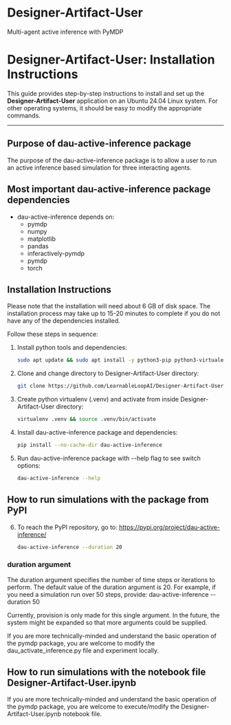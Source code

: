 # Designer-Artifact-User
Multi-agent active inference with PyMDP

# Designer-Artifact-User: Installation Instructions

This guide provides step-by-step instructions to install and set up the **Designer-Artifact-User** application on an Ubuntu 24.04 Linux system. For other operating systems, it should be easy to modify the appropriate commands.

---
## Purpose of dau-active-inference package

The purpose of the dau-active-inference package is to allow a user to run an active inference based simulation for three interacting agents.

## Most important dau-active-inference package dependencies

- dau-active-inference depends on:
   - pymdp
   - numpy
   - matplotlib
   - pandas
   - inferactively-pymdp
   - pymdp
   - torch
   

## Installation Instructions

Please note that the installation will need about 6 GB of disk space. The installation process may take up to 15-20 minutes to complete if you do not have any of the dependencies installed.

Follow these steps in sequence:

1. Install python tools and dependencies:
   ```bash
   sudo apt update && sudo apt install -y python3-pip python3-virtualenv git

2. Clone and change directory to Designer-Artifact-User directory:
   ```bash
   git clone https://github.com/LearnableLoopAI/Designer-Artifact-User && cd Designer-Artifact-User

3. Create python virtualenv (.venv) and activate from inside Designer-Artifact-User directory:
   ```bash
   virtualenv .venv && source .venv/bin/activate

4. Install dau-active-inference package and dependencies:
   ```bash
   pip install --no-cache-dir dau-active-inference

5. Run dau-active-inference package with --help flag to see switch options:
   ```bash
   dau-active-inference --help

## How to run simulations with the package from PyPI

6. To reach the PyPI repository, go to: https://pypi.org/project/dau-active-inference/
   ```bash
   dau-active-inference --duration 20

### duration argument

The duration argument specifies the number of time steps or iterations to perform. The default value of the duration argument is 20. For example, if you need a simulation run over 50 steps, provide:
dau-active-inference --duration 50

Currently, provision is only made for this single argument. In the future, the system might be expanded so that more arguments could be supplied.

If you are more technically-minded and understand the basic operation of the pymdp package, you are welcome to modify the dau_activate_inference.py file and experiment locally.

## How to run simulations with the notebook file Designer-Artifact-User.ipynb

If you are more technically-minded and understand the basic operation of the pymdp package, you are welcome to execute/modify the Designer-Artifact-User.ipynb notebook file.